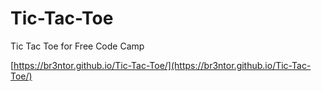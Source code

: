 # Tic-Tac-Toe
Tic Tac Toe for Free Code Camp

[https://br3ntor.github.io/Tic-Tac-Toe/](https://br3ntor.github.io/Tic-Tac-Toe/)
